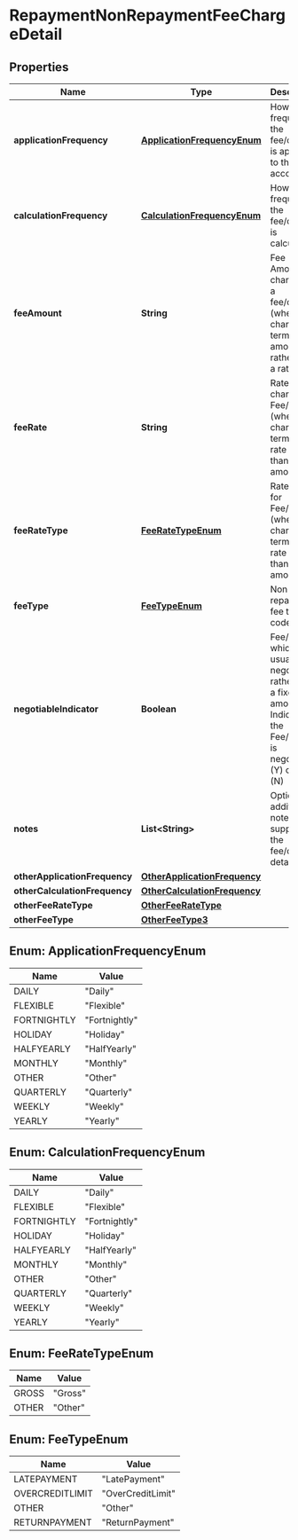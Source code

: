 
# RepaymentNonRepaymentFeeChargeDetail

## Properties
Name | Type | Description | Notes
------------ | ------------- | ------------- | -------------
**applicationFrequency** | [**ApplicationFrequencyEnum**](#ApplicationFrequencyEnum) | How frequently the fee/charge is applied to the account | 
**calculationFrequency** | [**CalculationFrequencyEnum**](#CalculationFrequencyEnum) | How frequently the fee/charge is calculated | 
**feeAmount** | **String** | Fee Amount charged for a fee/charge (where it is charged in terms of an amount rather than a rate) |  [optional]
**feeRate** | **String** | Rate charged for Fee/Charge (where it is charged in terms of a rate rather than an amount) |  [optional]
**feeRateType** | [**FeeRateTypeEnum**](#FeeRateTypeEnum) | Rate type for Fee/Charge (where it is charged in terms of a rate rather than an amount) |  [optional]
**feeType** | [**FeeTypeEnum**](#FeeTypeEnum) | Non repayment fee type code | 
**negotiableIndicator** | **Boolean** | Fee/charge which is usually negotiable rather than a fixed amount. Indicates if the Fee/charge is negotiable (Y) or Fixed (N) |  [optional]
**notes** | **List&lt;String&gt;** | Optional additional notes to supplement the fee/charge details. |  [optional]
**otherApplicationFrequency** | [**OtherApplicationFrequency**](OtherApplicationFrequency.md) |  |  [optional]
**otherCalculationFrequency** | [**OtherCalculationFrequency**](OtherCalculationFrequency.md) |  |  [optional]
**otherFeeRateType** | [**OtherFeeRateType**](OtherFeeRateType.md) |  |  [optional]
**otherFeeType** | [**OtherFeeType3**](OtherFeeType3.md) |  |  [optional]


<a name="ApplicationFrequencyEnum"></a>
## Enum: ApplicationFrequencyEnum
Name | Value
---- | -----
DAILY | &quot;Daily&quot;
FLEXIBLE | &quot;Flexible&quot;
FORTNIGHTLY | &quot;Fortnightly&quot;
HOLIDAY | &quot;Holiday&quot;
HALFYEARLY | &quot;HalfYearly&quot;
MONTHLY | &quot;Monthly&quot;
OTHER | &quot;Other&quot;
QUARTERLY | &quot;Quarterly&quot;
WEEKLY | &quot;Weekly&quot;
YEARLY | &quot;Yearly&quot;


<a name="CalculationFrequencyEnum"></a>
## Enum: CalculationFrequencyEnum
Name | Value
---- | -----
DAILY | &quot;Daily&quot;
FLEXIBLE | &quot;Flexible&quot;
FORTNIGHTLY | &quot;Fortnightly&quot;
HOLIDAY | &quot;Holiday&quot;
HALFYEARLY | &quot;HalfYearly&quot;
MONTHLY | &quot;Monthly&quot;
OTHER | &quot;Other&quot;
QUARTERLY | &quot;Quarterly&quot;
WEEKLY | &quot;Weekly&quot;
YEARLY | &quot;Yearly&quot;


<a name="FeeRateTypeEnum"></a>
## Enum: FeeRateTypeEnum
Name | Value
---- | -----
GROSS | &quot;Gross&quot;
OTHER | &quot;Other&quot;


<a name="FeeTypeEnum"></a>
## Enum: FeeTypeEnum
Name | Value
---- | -----
LATEPAYMENT | &quot;LatePayment&quot;
OVERCREDITLIMIT | &quot;OverCreditLimit&quot;
OTHER | &quot;Other&quot;
RETURNPAYMENT | &quot;ReturnPayment&quot;



